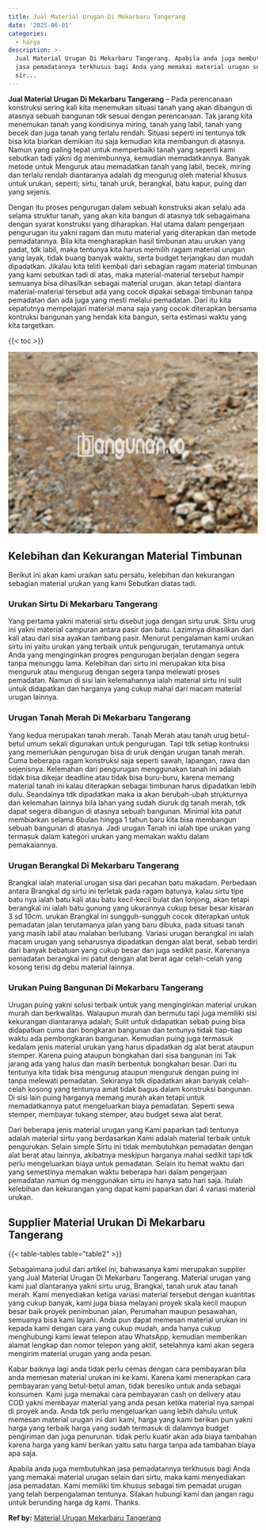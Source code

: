 ```yaml
---
title: Jual Material Urugan Di Mekarbaru Tangerang
date: '2025-06-01'
categories:
  - harga
description: >-
  Jual Material Urugan Di Mekarbaru Tangerang. Apabila anda juga membutuhkan
  jasa pemadatannya terkhusus bagi Anda yang memakai material urugan selain dari
  sir...
---
```


**Jual Material Urugan Di Mekarbaru Tangerang** – Pada perencanaan konstruksi sering kali kita menemukan situasi tanah yang akan dibangun di atasnya sebuah bangunan tdk sesuai dengan perencanaan. Tak jarang kita menemukan tanah yang kondisinya miring, tanah yang labil, tanah yang becek dan juga tanah yang terlalu rendah. Situasi seperti ini tentunya tdk bisa kita biarkan demikian itu saja kemudian kita membangun di atasnya. Namun yang paling tepat untuk memperbaiki tanah yang seperti kami sebutkan tadi yakni dg menimbunnya, kemudian memadatkannya. Banyak metode untuk Menguruk atau memadatkan tanah yang labil, becek, miring dan terlalu rendah diantaranya adalah dg mengurug oleh material khusus untuk urukan, seperti; sirtu, tanah uruk, berangkal, batu kapur, puing dan yang sejenis.

Dengan itu proses pengurugan dalam sebuah konstruksi akan selalu ada selama struktur tanah, yang akan kita bangun di atasnya tdk sebagaimana dengan syarat konstruksi yang diharapkan. Hal utama dalam pengerjaan pengurugan itu yakni ragam dan mutu material yang diterapkan dan metode pemadatannya. Bila kita mengharapkan hasil timbunan atau urukan yang padat, tdk labil, maka tentunya kita harus memilih ragam material urugan yang layak, tidak buang banyak waktu, serta budget terjangkau dan mudah dipadatkan. Jikalau kita teliti kembali dari sebagian ragam material timbunan yang kami sebutkan tadi di atas, maka material-material tersebut hampir semuanya bisa dihasilkan sebagai material urugan. akan tetapi diantara material-material tersebut ada yang cocok dipakai sebagai timbunan tanpa pemadatan dan ada juga yang mesti melalui pemadatan. Dari itu kita sepatutnya mempelajari material mana saja yang cocok diterapkan bersama kontruksi bangunan yang hendak kita bangun, serta estimasi waktu yang kita targetkan.

{{< toc >}}

![Jual Material Urugan Di Mekarbaru Tangerang](/images/jual-urugan-37.png)

## Kelebihan dan Kekurangan Material Timbunan

Berikut ini akan kami uraikan satu persatu, kelebihan dan kekurangan sebagian material urukan yang kami Sebutkan diatas tadi.

### Urukan Sirtu Di Mekarbaru Tangerang

Yang pertama yakni material sirtu disebut juga dengan sirtu uruk. Sirtu urug ini yakni material campuran antara pasir dan batu. Lazimnya dihasilkan dari kali atau dari sisa ayakan tambang pasir. Menurut pengalaman kami urukan sirtu ini yaitu urukan yang terbaik untuk pengurugan, terutamanya untuk Anda yang menginginkan progres pengurugan berjalan dengan segera tanpa menunggu lama. Kelebihan dari sirtu ini merupakan kita bisa menguruk atau mengurug dengan segera tanpa melewati proses pemadatan. Namun di sisi lain kelemahannya ialah material sirtu ini sulit untuk didapatkan dan harganya yang cukup mahal dari macam material urugan lainnya.

### Urugan Tanah Merah Di Mekarbaru Tangerang

Yang kedua merupakan tanah merah. Tanah Merah atau tanah urug betul-betul umum sekali digunakan untuk pengurugan. Tapi tdk setiap kontruksi yang memerlukan pengurugan bisa di uruk dengan urugan tanah merah. Cuma beberapa ragam konstruksi saja seperti sawah, lapangan, rawa dan sejenisnya. Kelemahan dari pengurugan menggunakan tanah ini adalah tidak bisa dikejar deadline atau tidak bisa buru-buru, karena memang material tanah ini kalau diterapkan sebagai timbunan harus dipadatkan lebih dulu. Seandainya tdk dipadatkan maka ia akan berubah-ubah strukturnya dan kelemahan lainnya bila lahan yang sudah diuruk dg tanah merah, tdk dapat segera dibangun di atasnya sebuah bangunan. Minimal kita patut membiarkan selama 6bulan hingga 1 tahun baru kita bisa membangun sebuah bangunan di atasnya. Jadi urugan Tanah ini ialah tipe urukan yang termasuk dalam kategori urukan yang memakan waktu dalam pemakaiannya.

### Urugan Berangkal Di Mekarbaru Tangerang

Brangkal ialah material urugan sisa dari pecahan batu makadam. Perbedaan antara Brangkal dg sirtu ini terletak pada ragam batunya, kalau sirtu tipe batu nya ialah batu kali atau batu kecil-kecil bulat dan lonjong, akan tetapi berangkal ini ialah batu gunung yang ukurannya cukup besar besar kisaran 3 sd 10cm. urukan Brangkal ini sungguh-sungguh cocok diterapkan untuk pemadatan jalan terutamanya jalan yang baru dibuka, pada situasi tanah yang masih labil atau malahan berlubang. Variasi urugan berangkal ini ialah macam urugan yang seharusnya dipadatkan dengan alat berat, sebab terdiri dari banyak bebatuan yang cukup besar dan juga sedikit pasir. Karenanya pemadatan berangkal ini patut dengan alat berat agar celah-celah yang kosong terisi dg debu material lainnya.

### Urukan Puing Bangunan Di Mekarbaru Tangerang

Urugan puing yakni solusi terbaik untuk yang menginginkan material urukan murah dan berkwalitas. Walaupun murah dan bermutu tapi juga memiliki sisi kekurangan diantaranya adalah; Sulit untuk didapatkan sebab puing bisa didapatkan cuma dari bongkaran bangunan dan tentunya tidak tiap-tiap waktu ada pembongkaran bangunan. Kemudian puing juga termasuk kedalam jenis material urukan yang harus dipadatkan dg alat berat ataupun stemper. Karena puing ataupun bongkahan dari sisa bangunan ini Tak jarang ada yang halus dan masih berbentuk bongkahan besar. Dari itu tentunya kita tidak bisa mengurug ataupun menguruk dengan puing ini tanpa melewati pemadatan. Sekiranya tdk dipadatkan akan banyak celah-celah kosong yang tentunya amat tidak bagus dalam konstruksi bangunan. Di sisi lain puing harganya memang murah akan tetapi untuk memadatkannya patut mengeluarkan biaya pemadatan. Seperti sewa stemper, membayar tukang stemper, atau budget sewa alat berat.

Dari beberapa jenis material urugan yang Kami paparkan tadi tentunya adalah material sirtu yang berdasarkan Kami adalah material terbaik untuk pengurukan. Selain simple Sirtu ini tidak membutuhkan pemadatan dengan alat berat atau lainnya, akibatnya meskipun harganya mahal sedikit tapi tdk perlu mengeluarkan biaya untuk pemadatan. Selain itu hemat waktu dari yang semestinya memakan waktu beberapa hari dalam pengerjaan pemadatan namun dg menggunakan sirtu ini hanya satu hari saja. Itulah kelebihan dan kekurangan yang dapat kami paparkan dari 4 variasi material urukan.

## Supplier Material Urukan Di Mekarbaru Tangerang

{{< table-tables table="table2" >}}

Sebagaimana judul dari artikel ini, bahwasanya kami merupakan supplier yang Jual Material Urugan Di Mekarbaru Tangerang. Material urugan yang kami jual diantaranya yakni sirtu urug, Brangkal, tanah uruk atau tanah merah. Kami menyediakan ketiga variasi material tersebut dengan kuantitas yang cukup banyak, kami juga biasa melayani proyek skala kecil maupun besar baik proyek penimbunan jalan, Perumahan maupun pesawahan, semuanya bisa kami layani. Anda pun dapat memesan material urukan ini kepada kami dengan cara yang cukup mudah, anda hanya cukup menghubungi kami lewat telepon atau WhatsApp, kemudian memberikan alamat lengkap dan nomor telepon yang aktif, setelahnya kami akan segera mengirim material urugan yang anda pesan.

Kabar baiknya lagi anda tidak perlu cemas dengan cara pembayaran bila anda memesan material urukan ini ke kami. Karena kami menerapkan cara pembayaran yang betul-betul aman, tidak beresiko untuk anda sebagai konsumen. Kami juga memakai cara pembayaran cash on delivery atau COD yakni membayar material yang anda pesan ketika material nya sampai di proyek anda. Anda tdk perlu mengeluarkan uang lebih dahulu untuk memesan material urugan ini dari kami, harga yang kami berikan pun yakni harga yang terbaik harga yang sudah termasuk di dalamnya budget pengiriman dan juga penurunan. tidak perlu kuatir akan ada biaya tambahan karena harga yang kami berikan yaitu satu harga tanpa ada tambahan biaya apa saja.

Apabila anda juga membutuhkan jasa pemadatannya terkhusus bagi Anda yang memakai material urugan selain dari sirtu, maka kami menyediakan jasa pemadatan. Kami memiliki tim khusus sebagai tim pemadat urugan yang telah berpengalaman tentunya. Silakan hubungi kami dan jangan ragu untuk berunding harga dg kami. Thanks.

**Ref by:** [Material Urugan Mekarbaru Tangerang](https://id.wikipedia.org/wiki/Material)
